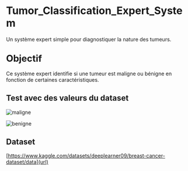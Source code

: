 # Tumor_Classification_Expert_System

Un système expert simple pour diagnostiquer la nature des tumeurs.

## <span style="font-size: larger;">Objectif</span>

Ce système expert identifie si une tumeur est maligne ou bénigne en fonction de certaines caractéristiques.

## Test avec des valeurs du dataset

![maligne](https://github.com/Eya-Jouini/Tumor_Classification_Expert_System/assets/142743534/9fa8cb48-619b-4b75-9374-340de84f9d15)

![benigne](https://github.com/Eya-Jouini/Tumor_Classification_Expert_System/assets/142743534/74390f54-70c7-43f2-9659-1501406810c2)

## Dataset

[https://www.kaggle.com/datasets/deeplearner09/breast-cancer-dataset/data](url)
